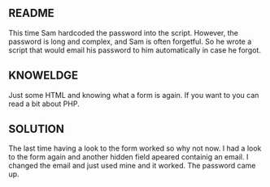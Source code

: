 README
------

This time Sam hardcoded the password into the script. However, the password is long and complex, and Sam is often forgetful. So he wrote a script that would email his password to him automatically in case he forgot.


KNOWELDGE
---------

Just some HTML and knowing what a form is again. If you want to you can read a bit about PHP.


SOLUTION
--------

The last time having a look to the form worked so why not now. I had a look to the form again and another hidden field apeared containig an email. I changed the email and just used mine and it worked. The password came up.
